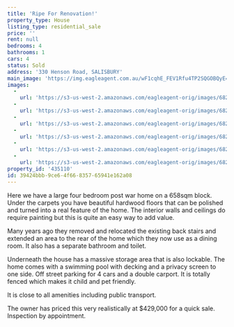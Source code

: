 ```yaml
---
title: 'Ripe For Renovation!'
property_type: House
listing_type: residential_sale
price: ''
rent: null
bedrooms: 4
bathrooms: 1
cars: 4
status: Sold
address: '330 Henson Road, SALISBURY'
main_image: 'https://img.eagleagent.com.au/wF1cqhE_FEV1Rfu4TP2SQGOBQyE=/1280x854/smart/https://s3-us-west-2.amazonaws.com/eagleagent-orig/images/6820601/113187723-image-M.jpg'
images:
  -
    url: 'https://s3-us-west-2.amazonaws.com/eagleagent-orig/images/6820606/113187723-image-E.jpg'
  -
    url: 'https://s3-us-west-2.amazonaws.com/eagleagent-orig/images/6820605/113187723-image-D.jpg'
  -
    url: 'https://s3-us-west-2.amazonaws.com/eagleagent-orig/images/6820604/113187723-image-C.jpg'
  -
    url: 'https://s3-us-west-2.amazonaws.com/eagleagent-orig/images/6820603/113187723-image-B.jpg'
  -
    url: 'https://s3-us-west-2.amazonaws.com/eagleagent-orig/images/6820602/113187723-image-A.jpg'
  -
    url: 'https://s3-us-west-2.amazonaws.com/eagleagent-orig/images/6820601/113187723-image-M.jpg'
property_id: '435110'
id: 39424bbb-9ce6-4f66-8357-65941e162a08
---
```

Here we have a large four bedroom post war home on a 658sqm block. Under the carpets you have beautiful hardwood floors that can be polished and turned into a real feature of the home. The interior walls and ceilings do require painting but this is quite an easy way to add value.

Many years ago they removed and relocated the existing back stairs and extended an area to the rear of the home which they now use as a dining room. It also has a separate bathroom and toilet.

Underneath the house has a massive storage area that is also lockable. The home comes with a swimming pool with decking and a privacy screen to one side. Off street parking for 4 cars and a double carport. It is totally fenced which makes it child and pet friendly.

It is close to all amenities including public transport.

The owner has priced this very realistically at $429,000 for a quick sale. Inspection by appointment.